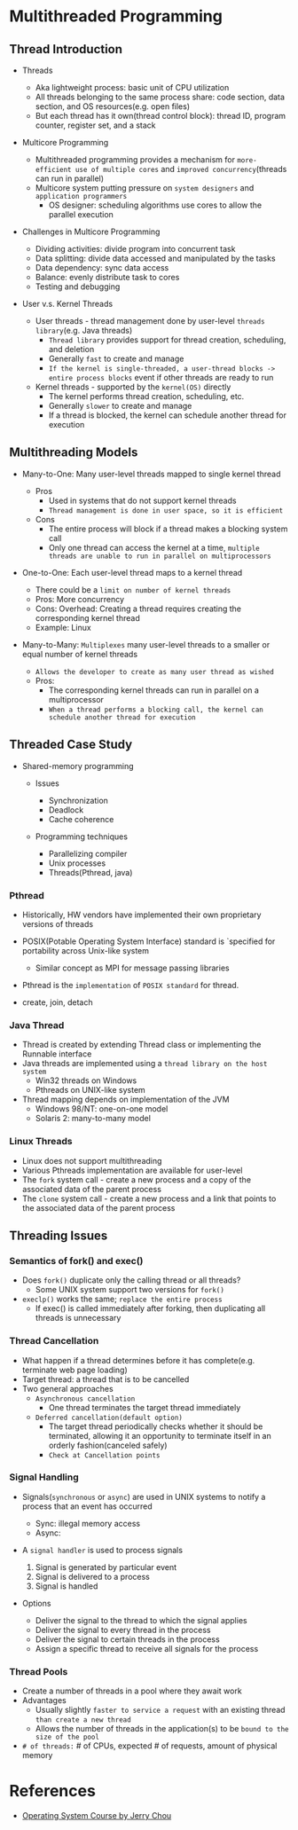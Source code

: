 # Multithreaded Programming
 
## Thread Introduction
* Threads
	* Aka lightweight process: basic unit of CPU utilization
	* All threads belonging to the same process share: code section, data section, and OS resources(e.g. open files)
	* But each thread has it own(thread control block): thread ID, program counter, register set, and a stack

* Multicore Programming
	* Multithreaded programming provides a mechanism for `more-efficient use of multiple cores`
	  and `improved concurrency`(threads can run in parallel)
	* Multicore system putting pressure on `system designers` and `application programmers`
		* OS designer: scheduling algorithms use cores to allow the parallel execution

* Challenges in Multicore Programming
	* Dividing activities: divide program into concurrent task
	* Data splitting: divide data accessed and manipulated by the tasks
	* Data dependency: sync data access
	* Balance: evenly distribute task to cores
	* Testing and debugging

* User v.s. Kernel Threads
	* User threads - thread management done by user-level `threads library`(e.g. Java threads)
		* `Thread library` provides support for thread creation, scheduling, and deletion
		* Generally `fast` to create and manage
		* `If the kernel is single-threaded, a user-thread blocks -> entire process blocks` event if other threads are ready to run 
	* Kernel threads - supported by the `kernel(OS)` directly
		* The kernel performs thread creation, scheduling, etc.
		* Generally `slower` to create and manage
		* If a thread is blocked, the kernel can schedule another thread for execution

## Multithreading Models
* Many-to-One: Many user-level threads mapped to single kernel thread
	* Pros
		* Used in systems that do not support kernel threads
		* `Thread management is done in user space, so it is efficient`
	* Cons
		* The entire process will block if a thread makes a blocking system call
		* Only one thread can access the kernel at a time, `multiple threads are unable to run in parallel on multiprocessors`

* One-to-One: Each user-level thread maps to a kernel thread
	* There could be a `limit on number of kernel threads`
	* Pros: More concurrency
	* Cons: Overhead: Creating a thread requires creating the corresponding kernel thread
	* Example: Linux

* Many-to-Many: `Multiplexes` many user-level threads to a smaller or equal number of kernel threads
	* `Allows the developer to create as many user thread as wished`
	* Pros: 
		* The corresponding kernel threads can run in parallel on a multiprocessor
		* `When a thread performs a blocking call, the kernel can schedule another thread for execution`

## Threaded Case Study
* Shared-memory programming
	* Issues
		* Synchronization
		* Deadlock
		* Cache coherence

	* Programming techniques
		* Parallelizing compiler
		* Unix processes
		* Threads(Pthread, java)

### Pthread
* Historically, HW vendors have implemented their own proprietary versions of threads
* POSIX(Potable Operating System Interface) standard is `specified for portability across Unix-like system
	* Similar concept as MPI for message passing libraries

* Pthread is the `implementation` of `POSIX standard` for thread.
* create, join, detach

### Java Thread
* Thread is created by extending Thread class or implementing the Runnable interface
* Java threads are implemented using a `thread library on the host system`
	* Win32 threads on Windows
	* Pthreads on UNIX-like system
* Thread mapping depends on implementation of the JVM
	* Windows 98/NT: one-on-one model
	* Solaris 2: many-to-many model

### Linux Threads
* Linux does not support multithreading
* Various Pthreads implementation are available for user-level
* The `fork` system call - create a new process and a copy of the associated data of the parent process
* The `clone` system call - create a new process and a link that points to the associated data of the parent process

## Threading Issues

### Semantics of fork() and exec()
* Does `fork()` duplicate only the calling thread or all threads?
	* Some UNIX system support two versions for `fork()`
* `execlp()` works the same; `replace the entire process`
	* If exec() is called immediately after forking, then duplicating all threads is unnecessary

### Thread Cancellation

* What happen if a thread determines before it has complete(e.g. terminate web page loading)
* Target thread: a thread that is to be cancelled
* Two general approaches
	* `Asynchronous cancellation`
		* One thread terminates the target thread immediately
	* `Deferred cancellation(default option)`
		* The target thread periodically checks whether it should be terminated, allowing it an opportunity to terminate itself in an orderly fashion(canceled safely)
		* `Check at Cancellation points`
### Signal Handling
* Signals(`synchronous` or `async`) are used in UNIX systems to notify a process that an event has occurred
	* Sync: illegal memory access
	* Async: <control-C>

* A `signal handler` is used to process signals
	1. Signal is generated by particular event
	2. Signal is delivered to a process
	3. Signal is handled

* Options
	* Deliver the signal to the thread to which the signal applies
	* Deliver the signal to every thread in the process
	* Deliver the signal to certain threads in the process
	* Assign a specific thread to receive all signals for the process

### Thread Pools

* Create a number of threads in a pool where they await work
* Advantages
	* Usually slightly `faster to service a request` with an existing thread `than create a new thread`
	* Allows the number of threads in the application(s) to be `bound to the size of the pool`
* `# of threads:` # of CPUs, expected # of requests, amount of physical memory

# References
* [Operating System Course by Jerry Chou](https://www.youtube.com/watch?v=iEipIUjbQxk&list=PLS0SUwlYe8czigQPzgJTH2rJtwm0LXvDX&index=42)